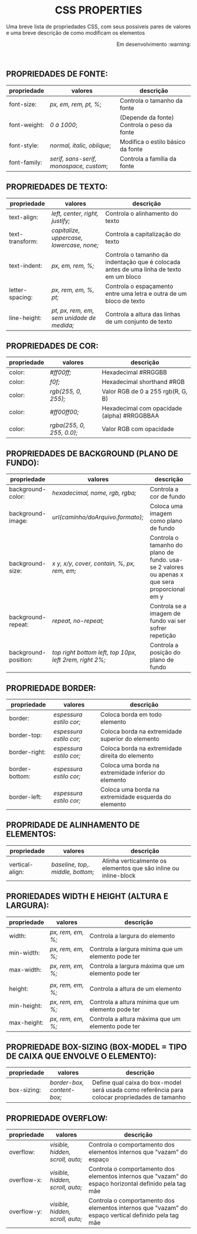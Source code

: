 <h1 align="center"> CSS PROPERTIES </h1>
 <p align="justify">Uma breve lista de propriedades CSS, com seus possiveis pares de valores e uma breve descrição de como modificam os elementos</p>
 <p align="right">Em desenvolvimento :warning:</p> 
 <br>


## PROPRIEDADES DE FONTE:
propriedade|valores|descrição
| -------- | -------- | -------- |
font-size:| *px, em, rem, pt, %*;|Controla o tamanho da fonte
font-weight:| *0 à 1000*;|(Depende da fonte) Controla o peso da fonte
font-style:| *normal, italic, oblique*;|Modifica o estilo básico da fonte
font-family:| *serif, sans-serif, monospace, custom*;|Controla a família da fonte


## PROPRIEDADES DE TEXTO:
propriedade|valores|descrição
| -------- | -------- | -------- |
text-align:|*left, center, right, justify;*|Controla o alinhamento do texto
text-transform:|*capitalize, uppercase, lowercase, none;*|Controla a capitalização do texto
text-indent:|*px, em, rem, %;*|Controla o tamanho da indentação que é colocada antes de uma linha de texto em um bloco
letter-spacing:|*px, rem, em, %, pt;*|Controla o espaçamento entre uma letra e outra de um bloco de texto
line-height:|*pt, px, rem, em, sem unidade de medida;*|Controla a altura das linhas de um conjunto de texto

## PROPRIEDADES DE COR:
propriedade|valores|descrição
| -------- | -------- | -------- |
color:|*#ff00ff;*|Hexadecimal #RRGGBB
color:|*f0f;*|Hexadecimal shorthand #RGB
color:|*rgb(255, 0, 255);*| Valor RGB de 0 a 255 rgb(R, G, B)
color:|*#ff00ff00;*|Hexadecimal com opacidade (alpha) #RRGGBBAA
color:|*rgba(255, 0, 255, 0.0);*|Valor RGB com opacidade

## PROPRIEDADES DE BACKGROUND (PLANO DE FUNDO):
propriedade|valores|descrição
| -------- | -------- | -------- |
background-color:|*hexadecimal, nome, rgb, rgba;*|Controla a cor de fundo
background-image:|*url(caminho/doArquivo.formato);*|Coloca uma imagem como plano de fundo
background-size:|*x y, x/y, cover, contain, %, px, rem, em;*|Controla o tamanho do plano de fundo. usa-se 2 valores ou apenas x que sera proporcional em y
background-repeat:|*repeat, no-repeat;*|Controla se a imagem de fundo vai ser sofrer repetição
background-position:|*top right bottom left, top 10px, left 2rem, right 2%;*|Controla a posição do plano de fundo

## PROPRIEDADE BORDER:
propriedade|valores|descrição
| -------- | -------- | -------- |
border:|*espessura estilo cor;*|Coloca borda em todo elemento
border-top:|*espessura estilo cor;*| Coloca borda na extremidade superior do elemento
border-right:|*espessura estilo cor;*|Coloca borda na extremidade direita do elemento
border-bottom:|*espessura estilo cor;*|Coloca uma borda na extremidade inferior do elemento
border-left:|*espessura estilo cor;*|Coloca uma borda na extremidade esquerda do elemento

## PROPRIDADE DE ALINHAMENTO DE ELEMENTOS:
propriedade|valores|descrição
| -------- | -------- | -------- |
vertical-align:|*baseline, top,. middle, bottom;*|Alinha verticalmente os elementos que são inline ou inline-block

## PRORIEDADES WIDTH E HEIGHT (ALTURA E LARGURA):
propriedade|valores|descrição
| -------- | -------- | -------- |
width:|*px, rem, em, %;*|Controla a largura do elemento
min-width:|*px, rem, em, %;*|Controla a largura mínima que um elemento pode ter
max-width:|*px, rem, em, %;*|Controla a largura máxima que um elemento pode ter
 | | 
height:|*px, rem, em, %;*|Controla a altura de um elemento
min-height:|*px, rem, em, %;*|Controla a altura mínima que um elemento pode ter
max-height:|*px, rem, em, %;*|Controla a altura máxima que um elemento pode ter

## PROPRIEDADE BOX-SIZING (BOX-MODEL = TIPO DE CAIXA QUE ENVOLVE O ELEMENTO):
propriedade|valores|descrição
| -------- | -------- | -------- |
box-sizing:|*border-box, content-box;*|Define qual caixa do box-model será usada como referência para colocar propriedades de tamanho

## PROPRIEDADE OVERFLOW:
propriedade|valores|descrição
| -------- | -------- | -------- |
overflow:|*visible, hidden, scroll, auto;*|Controla o comportamento dos elementos internos que "vazam" do espaço
overflow-x:|*visible, hidden, scroll, auto;*|Controla o comportamento dos elementos internos que "vazam" do espaço horizontal definido pela tag mãe
overflow-y:|*visible, hidden, scroll, auto;*|Controla o comportamento dos elementos internos que "vazam" do espaço vertical definido pela tag mãe